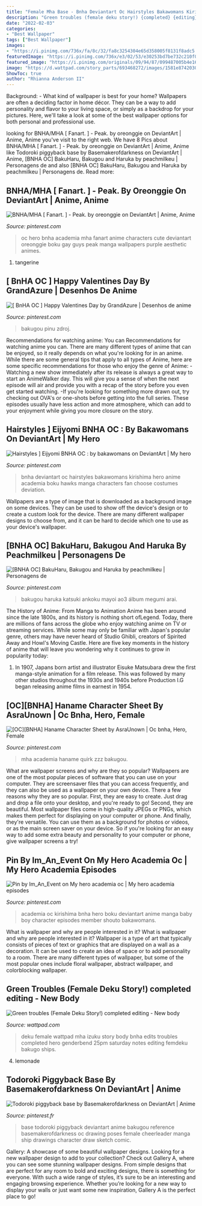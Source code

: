 ```yaml
---
title: "Female Mha Base - Bnha Deviantart Oc Hairstyles Bakawomans Kirishima Hero Anime Academia Boku Hawks Manga Characters Fan Choose Costumes Deviation"
description: "Green troubles (female deku story!) {completed} {editing}"
date: "2022-02-03"
categories:
- "Best Wallpaper"
tags: ["Best Wallpaper"]
images:
- "https://i.pinimg.com/736x/fa/8c/32/fa8c3254304e65d358005f8131f8adc5.jpg"
featuredImage: "https://i.pinimg.com/736x/e3/02/53/e30253bd7be732c210f0026e686b4a1d.jpg"
featured_image: "https://i.pinimg.com/originals/09/94/87/099487005b4e16658a1a2f1e9095af11.jpg"
image: "https://d.wattpad.com/story_parts/693468272/images/1581e874203092fb105478254616.jpg"
ShowToc: true
author: "Rhianna Anderson II"
---
```



Background: - What kind of wallpaper is best for your home?
Wallpapers are often a deciding factor in home décor. They can be a way to add personality and flavor to your living space, or simply as a backdrop for your pictures. Here, we'll take a look at some of the best wallpaper options for both personal and professional use.

	

		
looking for BNHA/MHA [ Fanart. ] - Peak. by oreonggie on DeviantArt | Anime, Anime you've visit to the right web. We have 8 Pics about BNHA/MHA [ Fanart. ] - Peak. by oreonggie on DeviantArt | Anime, Anime like Todoroki piggyback base by Basemakerofdarkness on DeviantArt | Anime, [BNHA OC] BakuHaru, Bakugou and Haruka by peachmilkeu | Personagens de and also [BNHA OC] BakuHaru, Bakugou and Haruka by peachmilkeu | Personagens de. Read more:
		
    
## BNHA/MHA [ Fanart. ] - Peak. By Oreonggie On DeviantArt | Anime, Anime

<img loading=lazy src="https://i.pinimg.com/736x/29/7b/41/297b41035c643a3f836db3ae5c66e20d.jpg" onerror="this.onerror=null;this.src='https://tse1.mm.bing.net/th?id=OIP.cVbbo_Je5AsrML1mMyDzkwHaHa&amp;pid=15.1';" alt="BNHA/MHA [ Fanart. ] - Peak. by oreonggie on DeviantArt | Anime, Anime">

_Source: pinterest.com_

>oc hero bnha academia mha fanart anime characters cute deviantart oreonggie boku gay guys peak manga wallpapers purple aesthetic animes. 

	

1. tangerine 

    
## [ BnHA OC ] Happy Valentines Day By GrandAzure | Desenhos De Anime

<img loading=lazy src="https://i.pinimg.com/736x/30/c8/6f/30c86ff1c881c5d3deafd5ad33585f19.jpg" onerror="this.onerror=null;this.src='https://tse2.mm.bing.net/th?id=OIP.hJoiI0YqMWSdRUfCyrTTYAHaJ3&amp;pid=15.1';" alt="[ BnHA OC ] Happy Valentines Day by GrandAzure | Desenhos de anime">

_Source: pinterest.com_

>bakugou pinu zdroj. 

	

Recommendations for watching anime: You can
Recommendations for watching anime you can. There are many different types of anime that can be enjoyed, so it really depends on what you're looking for in an anime. While there are some general tips that apply to all types of Anime, here are some specific recommendations for those who enjoy the genre of Anime: 
-Watching a new show immediately after its release is always a great way to start an AnimeWalker day. This will give you a sense of when the next episode will air and provide you with a recap of the story before you even get started watching. 
-If you're looking for something more drawn out, try checking out OVA's or one-shots before getting into the full series. These episodes usually have less action and more atmosphere, which can add to your enjoyment while giving you more closure on the story.

    
## Hairstyles ] Eijyomi BNHA OC : By Bakawomans On DeviantArt | My Hero

<img loading=lazy src="https://i.pinimg.com/736x/95/a4/48/95a448288388ba362a2ffc21c0ff20ce.jpg" onerror="this.onerror=null;this.src='https://tse1.mm.bing.net/th?id=OIP.BbD8FT5ZbWjFBtyfVLI_YgHaIc&amp;pid=15.1';" alt="Hairstyles ] Eijyomi BNHA OC : by bakawomans on DeviantArt | My hero">

_Source: pinterest.com_

>bnha deviantart oc hairstyles bakawomans kirishima hero anime academia boku hawks manga characters fan choose costumes deviation. 

	

Wallpapers are a type of image that is downloaded as a background image on some devices. They can be used to show off the device's design or to create a custom look for the device. There are many different wallpaper designs to choose from, and it can be hard to decide which one to use as your device's wallpaper.

    
## [BNHA OC] BakuHaru, Bakugou And Haruka By Peachmilkeu | Personagens De

<img loading=lazy src="https://i.pinimg.com/originals/09/94/87/099487005b4e16658a1a2f1e9095af11.jpg" onerror="this.onerror=null;this.src='https://tse3.mm.bing.net/th?id=OIP.873z2YE41JEIBAnpJjQUugHaHa&amp;pid=15.1';" alt="[BNHA OC] BakuHaru, Bakugou and Haruka by peachmilkeu | Personagens de">

_Source: pinterest.com_

>bakugou haruka katsuki ankoku mayoi ao3 álbum megumi arai. 

	

The History of Anime: From Manga to Animation
Anime has been around since the late 1800s, and its history is nothing short ofLegend. Today, there are millions of fans across the globe who enjoy watching anime on TV or streaming services. While some may only be familiar with Japan's popular genre, others may have never heard of Studio Ghibli, creators of Spirited Away and Howl's Moving Castle. Here are five key moments in the history of anime that will leave you wondering why it continues to grow in popularity today:
1) In 1907, Japans born artist and illustrator Eisuke Matsubara drew the first manga-style animation for a film release. This was followed by many other studios throughout the 1930s and 1940s before Production I.G began releasing anime films in earnest in 1954.

    
## [OC][BNHA] Haname Character Sheet By AsraUnown | Oc Bnha, Hero, Female

<img loading=lazy src="https://i.pinimg.com/736x/fa/8c/32/fa8c3254304e65d358005f8131f8adc5.jpg" onerror="this.onerror=null;this.src='https://tse1.mm.bing.net/th?id=OIP.SNPVkLOxpt3LffM4rqEIfgHaEM&amp;pid=15.1';" alt="[OC][BNHA] Haname Character Sheet by AsraUnown | Oc bnha, Hero, Female">

_Source: pinterest.com_

>mha academia haname quirk zzz bakugou. 

	

What are wallpaper screens and why are they so popular?
Wallpapers are one of the most popular pieces of software that you can use on your computer. They are screensaver files that you can access frequently, and they can also be used as a wallpaper on your own device. There a few reasons why they are so popular. First, they are easy to create. Just drag and drop a file onto your desktop, and you're ready to go! Second, they are beautiful. Most wallpaper files come in high-quality JPEGs or PNGs, which makes them perfect for displaying on your computer or phone. And finally, they're versatile. You can use them as a background for photos or videos, or as the main screen saver on your device. So if you're looking for an easy way to add some extra beauty and personality to your computer or phone, give wallpaper screens a try!

    
## Pin By Im_An_Event On My Hero Academia Oc | My Hero Academia Episodes

<img loading=lazy src="https://i.pinimg.com/736x/e7/6a/fb/e76afb9b3de0984b9123b2c7278019cc.jpg" onerror="this.onerror=null;this.src='https://tse2.mm.bing.net/th?id=OIP.5l6gBoua2YQ2ZTYX2hfLggHaMh&amp;pid=15.1';" alt="Pin by Im_An_Event on My hero academia oc | My hero academia episodes">

_Source: pinterest.com_

>academia oc kirishima bnha hero boku deviantart anime manga baby boy character episodes member shouto bakawomans. 

	

What is wallpaper and why are people interested in it?
What is wallpaper and why are people interested in it?
Wallpaper is a type of art that typically consists of pieces of text or graphics that are displayed on a wall as a decoration. It can be used to create an idea of space or to add personality to a room. There are many different types of wallpaper, but some of the most popular ones include floral wallpaper, abstract wallpaper, and colorblocking wallpaper.

    
## Green Troubles (Female Deku Story!) completed editing - New Body

<img loading=lazy src="https://d.wattpad.com/story_parts/693468272/images/1581e874203092fb105478254616.jpg" onerror="this.onerror=null;this.src='https://tse1.mm.bing.net/th?id=OIP.fv3NQP3XbqBRgrpNFPSytQHaEK&amp;pid=15.1';" alt="Green troubles (Female Deku Story!) completed editing - New body">

_Source: wattpad.com_

>deku female wattpad mha izuku story body bnha edits troubles completed hero genderbend 25pm saturday notes editing femdeku bakugo ships. 

	

4. lemonade 

    
## Todoroki Piggyback Base By Basemakerofdarkness On DeviantArt | Anime

<img loading=lazy src="https://i.pinimg.com/736x/e3/02/53/e30253bd7be732c210f0026e686b4a1d.jpg" onerror="this.onerror=null;this.src='https://tse3.mm.bing.net/th?id=OIP.7tigyyQKktBMdA8Zuv8NIQHaF7&amp;pid=15.1';" alt="Todoroki piggyback base by Basemakerofdarkness on DeviantArt | Anime">

_Source: pinterest.fr_

>base todoroki piggyback deviantart anime bakugou reference basemakerofdarkness oc drawing poses female cheerleader manga ship drawings character draw sketch comic. 

	

Gallery: A showcase of some beautiful wallpaper designs.
Looking for a new wallpaper design to add to your collection? Check out Gallery A, where you can see some stunning wallpaper designs. From simple designs that are perfect for any room to bold and exciting designs, there is something for everyone. With such a wide range of styles, it’s sure to be an interesting and engaging browsing experience. Whether you’re looking for a new way to display your walls or just want some new inspiration, Gallery A is the perfect place to go!





	
	
